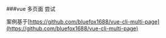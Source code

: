 ###vue 多页面 尝试

案例基于[https://github.com/bluefox1688/vue-cli-multi-page](https://github.com/bluefox1688/vue-cli-multi-page)
